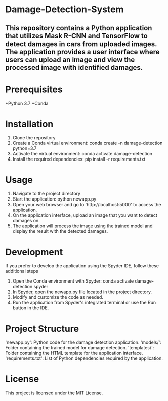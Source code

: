 # Damage-Detection-System
## This repository contains a Python application that utilizes Mask R-CNN and TensorFlow to detect damages in cars from uploaded images. The application provides a user interface where users can upload an image and view the processed image with identified damages.

# Prerequisites
*Python 3.7
*Conda

# Installation
1. Clone the repository
2. Create a Conda virtual environment: conda create -n damage-detection python=3.7
3. Activate the virtual environment: conda activate damage-detection
4. Install the required dependencies: pip install -r requirements.txt

# Usage
1. Navigate to the project directory
2. Start the application: python newapp.py
3. Open your web browser and go to 'http://localhost:5000' to access the application.
4. On the application interface, upload an image that you want to detect damages on.
5. The application will process the image using the trained model and display the result with the detected damages.

# Development
If you prefer to develop the application using the Spyder IDE, follow these additional steps

1. Open the Conda environment with Spyder:
  conda activate damage-detection
  spyder
2. In Spyder, open the newapp.py file located in the project directory.
3. Modify and customize the code as needed.
4. Run the application from Spyder's integrated terminal or use the Run button in the IDE.

# Project Structure
'newapp.py': Python code for the damage detection application.
'models/': Folder containing the trained model for damage detection.
'templates/': Folder containing the HTML template for the application interface.
'requirements.txt': List of Python dependencies required by the application.

# License
This project is licensed under the MIT License.

